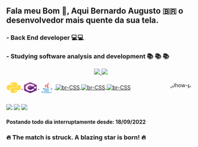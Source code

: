 ## Fala meu Bom 👋, Aqui Bernardo Augusto 🇧🇷 o desenvolvedor mais quente da sua tela.

### - Back End developer 💻💻

### - Studying software analysis and development 📚 📚 📚

  <div align="center">
  <a href="https://github.com/Bernardoaugustot">
  <img height="180em" src="https://github-readme-stats.vercel.app/api?username=Bernardoaugustot&show_icons=true&theme=radical&include_all_commits=true&count_private=true"/>
  <img height="170em" src="https://github-readme-stats.vercel.app/api/top-langs/?username=Bernardoaugustot&layout=compact&langs_count=7&theme=radical"/>
</div>                                                                                                              
<div style="display: inline_block"><br>
  <img align="center" alt="br-python" height="30" width="40" src="https://raw.githubusercontent.com/devicons/devicon/master/icons/python/python-plain.svg">
  <img align="center" alt="br-CSS" height="30" width="40" src="https://raw.githubusercontent.com/devicons/devicon/master/icons/csharp/csharp-original.svg">
  <img align="center" alt="br-CSS" height="30" width="40" src="https://raw.githubusercontent.com/devicons/devicon/master/icons/java/java-original.svg">
  <img align="center" alt="br-CSS" height="30" width="40" src="https://cdn.jsdelivr.net/gh/devicons/devicon/icons/jupyter/jupyter-original.svg" />
  <img align="center" alt="br-CSS" height="30" width="40" src="https://cdn.jsdelivr.net/gh/devicons/devicon/icons/git/git-plain.svg" />
  <img align="center" alt="br-CSS" height="30" width="40" src="https://cdn.jsdelivr.net/gh/devicons/devicon/icons/pandas/pandas-original.svg" />
  <img align="right" alt="Jhow-pic" height="150" style="border-radius:50px;" 
src="https://cdn.discordapp.com/attachments/885721251417583630/928736255540363285/kindpng_7143956.png">
</div>

##

<div> 
  <a href="https://www.instagram.com/bernardo_augusto75/" target="_blank"><img src="https://img.shields.io/badge/-Instagram-%23E4405F?style=for-the-badge&logo=instagram&logoColor=white" target="_blank"></a>
  <a href = "mailto:bernardo.augustot@gmail.com"><img src="https://img.shields.io/badge/-Gmail-%23333?style=for-the-badge&logo=gmail&logoColor=white" target="_blank"></a>
  <a href= "https://www.linkedin.com/in/bernardo-augusto-996803189" target="_blank"><img src="https://img.shields.io/badge/-LinkedIn-%230077B5?style=for-the-badge&logo=linkedin&logoColor=white" target="_blank"></a>   
</div>
  <h4> Postando todo dia interruptamente desde: 18/09/2022 </h4>
  <h3>🔥  The match is struck. A blazing star is born!	🔥</h3>


